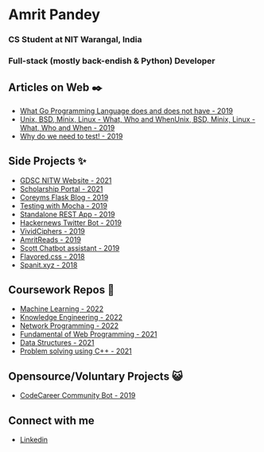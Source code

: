 # Amrit Pandey

### CS Student at NIT Warangal, India
### Full-stack (mostly back-endish & Python) Developer

## Articles on Web :black_nib:

- [What Go Programming Language does and does not have - 2019](https://amritpandey.medium.com/what-go-programming-language-does-and-does-not-have-ed6a9f83ab2d#:~:text=Unlike%20other%20object%20oriented%20programming,and%20destructors%20does%20not%20exist.)
- [Unix, BSD, Minix, Linux - What, Who and WhenUnix, BSD, Minix, Linux - What, Who and When - 2019](https://blog.okape.co.in/posts/unix-bsd-minix-linux-what-who-when-2019-07-17/)
- [Why do we need to test! - 2019](https://blog.okape.co.in/posts/why-do-we-need-tests-2019-06-13/)

## Side Projects :sparkles:

- [GDSC NITW Website - 2021](https://github.com/gdsc-nitw/gdsc-nitw.github.io)
- [Scholarship Portal - 2021](https://github.com/ok-ape/ScholarshipPortal)
- [Coreyms Flask Blog - 2019](https://github.com/ok-ape/coreyms_flaskblog_tutorial)
- [Testing with Mocha - 2019](https://github.com/ok-ape/testing_with_mocha)
- [Standalone REST App - 2019](https://github.com/ok-ape/rest_app_node)
- [Hackernews Twitter Bot - 2019](https://github.com/ok-ape/twitter-bot)
- [VividCiphers - 2019](https://github.com/ok-ape/vividciphers.org)
- [AmritReads - 2019](https://github.com/ok-ape/AmritReads)
- [Scott Chatbot assistant - 2019](https://github.com/ok-ape/scott)
- [Flavored.css - 2018](https://github.com/ok-ape/flavoured.css)
- [Spanit.xyz - 2018](https://github.com/ok-ape/spanit.xyz)

## Coursework Repos :blue_book:

- [Machine Learning - 2022](https://github.com/ok-ape/Machine_Learning_Snippets)
- [Knowledge Engineering - 2022](https://github.com/ok-ape/KE_LAB)
- [Network Programming - 2022](https://github.com/ok-ape/Network_Programming)
- [Fundamental of Web Programming - 2021](https://github.com/ok-ape/FWP_LAB_CS5352)
- [Data Structures - 2021](https://github.com/ok-ape/DS_LAB_CS5351)
- [Problem solving using C++ - 2021](https://github.com/ok-ape/PSCP_CS5303)

## Opensource/Voluntary Projects :smiley_cat:

- [CodeCareer Community Bot - 2019](https://github.com/GitCodeCareer/discord-bot)

## Connect with me 

- [Linkedin](https://www.linkedin.com/in/okape/)

<!--
**ok-ape/ok-ape** is a ✨ _special_ ✨ repository because its `README.md` (this file) appears on your GitHub profile.

Here are some ideas to get you started:

- 🔭 I’m currently working on ...
- 🌱 I’m currently learning ...
- 👯 I’m looking to collaborate on ...
- 🤔 I’m looking for help with ...
- 💬 Ask me about ...
- 📫 How to reach me: ...
- 😄 Pronouns: ...
- ⚡ Fun fact: ...
-->
